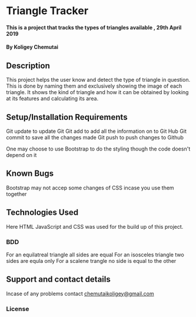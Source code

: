 # Triangle Tracker
#### This is a project that tracks the types of triangles available , 29th April 2019
#### By Koligey Chemutai
## Description
This project helps the user know and detect the type of triangle in question. This is done by naming them and exclusively showing the image of each triangle. It shows the kind of triangle and how it can be obtained by looking at its features and calculating its area.  
## Setup/Installation Requirements
Git update to update Git
Git add to add all the information on to Git Hub
Git commit to save all the changes made
Git push to push changes to Github

One may choose to use Bootstrap to do the styling though the code doesn't depend on it

## Known Bugs
Bootstrap may not accep some changes of CSS incase you use them together

## Technologies Used
Here HTML
JavaScript and
CSS was used for the build up of this project.
### BDD
For an equilatreal triangle all sides are equal
For an isosceles triangle  two sides are equla only
For a scalene trangle no side is equal to the other


## Support and contact details
Incase of any problems contact chemutaikoligey@gmail.com
### License
